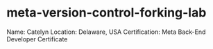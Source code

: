 # meta-version-control-forking-lab
Name: Catelyn
Location: Delaware, USA
Certification: Meta Back-End Developer Certificate
